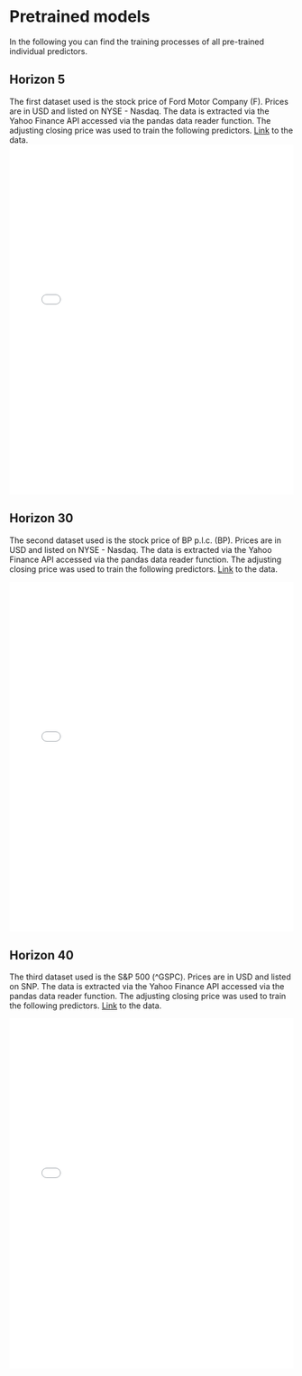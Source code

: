 # Pretrained models

In the following you can find the training processes of all pre-trained individual predictors.

## Horizon 5

The first dataset used is the stock price of Ford Motor Company (F). Prices are in USD and listed on NYSE - Nasdaq. The data is extracted via the Yahoo Finance API accessed via the pandas data reader function. The
adjusting closing price was used to train the following predictors. [Link](https://uk.finance.yahoo.com/quote/F/history?p=F) to the data.
<embed src="/resources/ModelTrainingHorizon5.pdf" type="application/pdf" width="100%" height="620px">

## Horizon 30

The second dataset used is the stock price of BP p.l.c. (BP). Prices are in USD and listed on NYSE - Nasdaq. The data is extracted via the Yahoo Finance API accessed via the pandas data reader function. The
adjusting closing price was used to train the following predictors. [Link](https://uk.finance.yahoo.com/quote/BP/history?p=BP) to the data.

<embed src="/resources/ModelTraining2Horizon30.pdf" type="application/pdf" width="100%" height="620px">

## Horizon 40

The third dataset used is the S&P 500 (^GSPC). Prices are in USD and listed on SNP. The data is extracted via the Yahoo Finance API accessed via the pandas data reader function. The adjusting closing price was
used to train the following predictors. [Link](https://uk.finance.yahoo.com/quote/%5EGSPC/history?p=%5EGSPC) to the data.

<embed src="/resources/ModelTraining3Horizon40.pdf" type="application/pdf" width="100%" height="620px">

